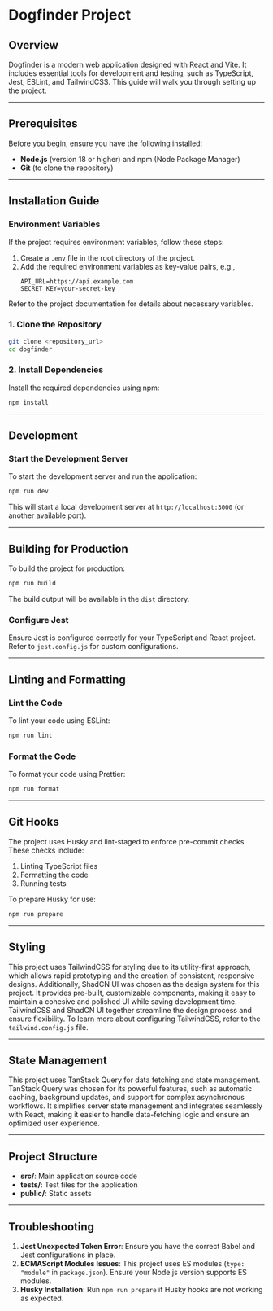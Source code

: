 # Dogfinder Project

## Overview

Dogfinder is a modern web application designed with React and Vite. It includes essential tools for development and testing, such as TypeScript, Jest, ESLint, and TailwindCSS. This guide will walk you through setting up the project.

---

## Prerequisites

Before you begin, ensure you have the following installed:

- **Node.js** (version 18 or higher) and npm (Node Package Manager)
- **Git** (to clone the repository)

---

## Installation Guide

### Environment Variables

If the project requires environment variables, follow these steps:

1. Create a `.env` file in the root directory of the project.
2. Add the required environment variables as key-value pairs, e.g.,
   ```env
   API_URL=https://api.example.com
   SECRET_KEY=your-secret-key
   ```

Refer to the project documentation for details about necessary variables.

### 1. Clone the Repository

```bash
git clone <repository_url>
cd dogfinder
```

### 2. Install Dependencies

Install the required dependencies using npm:

```bash
npm install
```

---

## Development

### Start the Development Server

To start the development server and run the application:

```bash
npm run dev
```

This will start a local development server at `http://localhost:3000` (or another available port).

---

## Building for Production

To build the project for production:

```bash
npm run build
```

The build output will be available in the `dist` directory.

### Configure Jest

Ensure Jest is configured correctly for your TypeScript and React project. Refer to `jest.config.js` for custom configurations.

---

## Linting and Formatting

### Lint the Code

To lint your code using ESLint:

```bash
npm run lint
```

### Format the Code

To format your code using Prettier:

```bash
npm run format
```

---

## Git Hooks

The project uses Husky and lint-staged to enforce pre-commit checks. These checks include:

1. Linting TypeScript files
2. Formatting the code
3. Running tests

To prepare Husky for use:

```bash
npm run prepare
```

---

## Styling

This project uses TailwindCSS for styling due to its utility-first approach, which allows rapid prototyping and the creation of consistent, responsive designs. Additionally, ShadCN UI was chosen as the design system for this project. It provides pre-built, customizable components, making it easy to maintain a cohesive and polished UI while saving development time. TailwindCSS and ShadCN UI together streamline the design process and ensure flexibility. To learn more about configuring TailwindCSS, refer to the `tailwind.config.js` file.

---

## State Management

This project uses TanStack Query for data fetching and state management. TanStack Query was chosen for its powerful features, such as automatic caching, background updates, and support for complex asynchronous workflows. It simplifies server state management and integrates seamlessly with React, making it easier to handle data-fetching logic and ensure an optimized user experience.

---

## Project Structure

- **src/**: Main application source code
- **tests/**: Test files for the application
- **public/**: Static assets

---

## Troubleshooting

1. **Jest Unexpected Token Error**: Ensure you have the correct Babel and Jest configurations in place.
2. **ECMAScript Modules Issues**: This project uses ES modules (`type: "module"` in `package.json`). Ensure your Node.js version supports ES modules.
3. **Husky Installation**: Run `npm run prepare` if Husky hooks are not working as expected.
